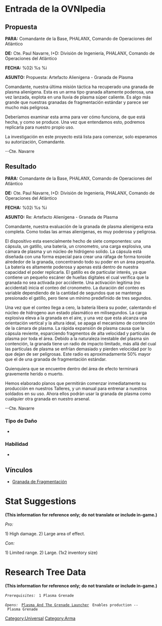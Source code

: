 # Entrada de la OVNIpedia

## Propuesta

**PARA:** Comandante de la Base, PHALANX, Comando de Operaciones del
Atlántico

**DE:** Cte. Paul Navarre, I+D: División de Ingeniería, PHALANX, Comando
de Operaciones del Atlántico

**FECHA:** %02i %s %i

**ASUNTO:** Propuesta: Artefacto Alienígena - Granada de Plasma

Comandante, nuestra última misión táctica ha recuperado una granada de
plasma alienígena. Esta es un arma tipo granada altamente poderosa, una
vez lanzada, explota en una lluvia de plasma súper caliente. Es algo más
grande que nuestras granadas de fragmentación estándar y parece ser
mucho más peligrosa.

Deberíamos examinar esta arma para ver cómo funciona, de que está hecha,
y como se produce. Una vez que entendamos esto, podremos replicarla para
nuestro propio uso.

La investigación en este proyecto está lista para comenzar, solo
esperamos su autorización, Comandante.

--Cte. Navarre

## Resultado

**PARA:** Comandante de la Base, PHALANX, Comando de Operaciones del
Atlántico

**DE:** Cte. Paul Navarre, I+D: División de Ingeniería, PHALANX, Comando
de Operaciones del Atlántico

**FECHA:** %02i %s %i

**ASUNTO:** Re: Artefacto Alienígena - Granada de Plasma

Comandante, nuestra evaluación de la granada de plasma alienígena esta
completa. Como todas las armas alienígenas, es muy poderosa y peligrosa.

El dispositivo esta esencialmente hecho de siete componentes: una
cápsula, un gatillo, una batería, un cronometro, una carga explosiva,
una cámara de plasma y un núcleo de hidrógeno solido. La cápsula está
diseñada con una forma especial para crear una ráfaga de forma toroide
alrededor de la granada, concentrando todo su poder en un área pequeña.
La batería es altamente poderosa y apenas está dentro de nuestra
capacidad el poder replicarla. El gatillo es de particular interés, ya
que contiene un pequeño escáner de huellas digitales el cual verifica
que la granada no sea activada por accidente. Una activación legitima
(no accidental) inicia el conteo del cronometro. La duración del conteo
es variable dependiendo de la cantidad de segundos que se mantenga
presionado el gatillo, pero tiene un mínimo predefinido de tres
segundos.

Una vez que el conteo llega a cero, la batería libera su poder,
calentando el núcleo de hidrogeno aun estado plasmático en milisegundos.
La carga explosiva eleva a la granada en el aire, y una vez que esta
alcanza una orientación vertical y la altura ideal, se apaga el
mecanismo de contención de la cámara de plasma. La rápida expansión de
plasma causa que la cápsula reviente, esparciendo fragmentos de alta
velocidad y partículas de plasma por toda el área. Debido a la
naturaleza inestable del plasma sin contención, la granada tiene un
radio de impacto limitado, más allá del cual las partículas de plasma se
enfrían demasiado y pierden velocidad por lo que dejan de ser
peligrosas. Este radio es aproximadamente 50% mayor que el de una
granada de fragmentación estándar.

Quienquiera que se encuentre dentro del área de efecto terminará
gravemente herido o muerto.

Hemos elaborado planos que permitirán comenzar inmediatamente su
producción en nuestros Talleres, y un manual para entrenar a nuestros
soldados en su uso. Ahora ellos podrán usar la granada de plasma como
cualquier otra granada en nuestro arsenal.

--Cte. Navarre

### Tipo de Daño

-

### Habilidad

-

## Vínculos

- [Granada de Fragmentación](Translation:Fraggren_txt/es "wikilink")

# Stat Suggestions

**(This information for reference only; do not translate or include
in-game.)**

*Pro:*

1\) High damage. 2) Large area of effect.

*Con:*

1\) Limited range. 2) Large. (1x2 inventory size)

# Research Tree Data

**(This information for reference only; do not translate or include
in-game.)**

*`Prerequisites:`*
` 1 Plasma Grenade`

*`Opens:`*
` `[`Plasma And The Grenade Launcher`](Equipment/Ammunition/25mm_PB_Grenades "wikilink")
` Enables production -- Plasma Grenade`

[Category:Universal](Category:Universal "wikilink")
[Category:Arma](Category:Arma "wikilink")